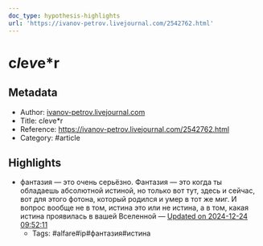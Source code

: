 ```yaml
---
doc_type: hypothesis-highlights
url: 'https://ivanov-petrov.livejournal.com/2542762.html'
---
```

# c*l*e*v*e*r

## Metadata
- Author: [ivanov-petrov.livejournal.com]()
- Title: c*l*e*v*e*r
- Reference: https://ivanov-petrov.livejournal.com/2542762.html
- Category: #article

## Highlights
- фантазия — это очень серьёзно. Фантазия — это когда ты обладаешь абсолютной истиной, но только вот тут, здесь и сейчас, вот для этого фотона, который родился и умер в тот же миг. И вопрос вообще не в том, истина это или не истина, а в том, какая истина проявилась в вашей Вселенной — [Updated on 2024-12-24 09:52:11](https://hyp.is/maDxWMHDEe-nFDu6alWwuw/ivanov-petrov.livejournal.com/2542762.html)
   - Tags: #alfare#ip#фантазия#истина
